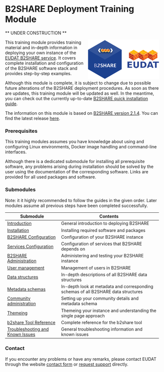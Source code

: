 # B2SHARE Deployment Training Module
** UNDER CONSTRUCTION **

<img align="right" src="../img/B2SHARE-logo.png" alt="B2SHARE logo" text="B2SHARE logo"> This training module provides training material and in-depth information in deploying your own instance of the [EUDAT B2SHARE service](https://b2share.eudat.eu). It covers complete installation and configuration of the B2SHARE software stack and provides step-by-step examples.

Although this module is complete, it is subject to change due to possible future alterations of the B2SHARE deployment procedures. As soon as there are updates, this training module will be updated as well. In the meantime, you can check out the currently up-to-date [B2SHARE quick installation guide](https://github.com/EUDAT-B2SHARE/b2share/blob/evolution/INSTALL.rst).

The information on this module is based on [B2SHARE version 2.1.4](https://github.com/EUDAT-B2SHARE/b2share/releases/tag/2.1.4). You can find the latest release [here](https://github.com/EUDAT-B2SHARE/b2share/releases/latest).

### Prerequisites
This training modules assumes you have knowledge about using and configuring Linux environments, Docker image handling and command-line interfaces.

Although there is a dedicated submodule for installing all prerequisite software, any problems arising during installation should be solved by the user using the documentation of the corresponding software. Links are provided for all used packages and software.

### Submodules
Note: it it highly recommended to follow the guides in the given order. Later modules assume all previous steps have been completed successfully.

Submodule | Contents
------|-------------
[Introduction](00_Introduction.md) | General introduction to deploying B2SHARE
[Installation](04_Installation.md) | Installing required software and packages
[B2SHARE Configuration](05_B2SHARE_configuration.md) | Configuration of your B2SHARE instance
[Services Configuration](06_Services_configuration.md) | Configuration of services that B2SHARE depends on
[B2SHARE Administration](08_B2SHARE_administration.md) | Administering and testing your B2SHARE instance
[User management](09_User_management.md) | Management of users in B2SHARE
[Data structures](10_Data_structures.md) | In-depth descriptions of all B2SHARE data structures
[Metadata schemas](11_Metadata_schemas.md) | In-depth look at metadata and corresponding schemas of all B2SHARE data structures
[Community administration](12_Community_administration.md) | Setting up your community details and metadata schema
[Themeing](14_Themeing.md) | Themeing your instance and understanding the single page approach
[b2share Tool Reference](A_b2share_Tool_Reference.md) | Complete reference for the b2share tool
[Troubleshooting and Known Issues](B_Troubleshooting_and_known_issues.md) | General troubleshooting information and known issues

### Contact
If you encounter any problems or have any remarks, please contact EUDAT through the website [contact form](https://eudat.eu/contact) or [request support](https://eudat.eu/support-request?service=B2SHARE) directly.
